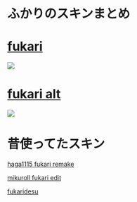 # ふかりのスキンまとめ

# [fukari](https://cdn.discordapp.com/attachments/748293859057991794/1156088060430254080/Fukari.osk?ex=6513b268&is=651260e8&hm=172f4c976b74e11d8a4825ce8217136b1e2790678fb2672a3df1a099fd0b5cc1&)
![](https://cdn.discordapp.com/attachments/748293859057991794/1156086719842623519/screenshot017.jpg?ex=6513b129&is=65125fa9&hm=52c5f4ec9b9faa897f08b238f734576bcc101da0675d63443cd75956fd31254f&)

# [fukari alt](https://cdn.discordapp.com/attachments/748293859057991794/1156088071540977737/Fukari_alt.osk?ex=6513b26b&is=651260eb&hm=42c454c9c0d50b52e1f14186fad3f64ee43b8709aeb95e606377cc273dad5df5&)
![](https://cdn.discordapp.com/attachments/748293859057991794/1156086720199143524/screenshot021.jpg?ex=6513b129&is=65125fa9&hm=07890e3fa78c8caced3d0a5d9c511897e6726238547ebc9bb593c7bc3b6c8c83&)

# 昔使ってたスキン

[haga1115 fukari remake](https://dl.dropboxusercontent.com/s/sqz2vr3muce6kmt/haga%20remake.osk)

[mikuroll fukari edit](https://cdn.discordapp.com/attachments/748293859057991794/1005415148439212032/77777_mikuroll.osk)

[fukaridesu](https://cdn.discordapp.com/attachments/748293859057991794/1005415170337689720/Fukaridesu.osk)
